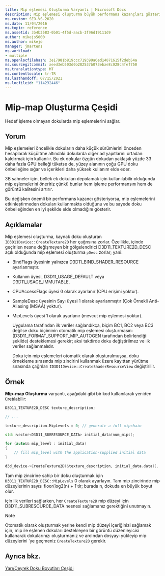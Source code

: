 ```yaml
---
title: Mip eşlemesi Oluşturma Varyantı | Microsoft Docs
description: Mip eşlemesi oluşturma büyük performans kazançları gösteriyorsa, mip eşlemelerini etkinleştirmeden dokuları kullanmakta ve doku önbelleğinden en iyi şekilde performans elde etmek mümkün değildir.
ms.custom: SEO-VS-2020
ms.date: 11/04/2016
ms.topic: reference
ms.assetid: 3b4b3583-0b01-4f5d-aacb-3f96d19111d9
author: mikejo5000
ms.author: mikejo
manager: jmartens
ms.workload:
- multiple
ms.openlocfilehash: 3e17981b819ccc719399a6ed14071615f2deb54a
ms.sourcegitcommit: aeed3eb503d0b282537b073ebae8c028c4fef750
ms.translationtype: MT
ms.contentlocale: tr-TR
ms.lasthandoff: 07/15/2021
ms.locfileid: "114232446"
---
```

# <a name="mip-map-generation-variant"></a>Mip-map Oluşturma Çeşidi
Hedef işleme olmayan dokularda mip eşlemelerini sağlar.

## <a name="interpretation"></a>Yorum
Mip eşlemeleri öncelikle dokuların daha küçük sürümlerini önceden hesaplarak küçültme altındaki dokularda diğer ad yapıtlarını ortadan kaldırmak için kullanılır. Bu ek dokular özgün dokudan yaklaşık yüzde 33 daha fazla GPU belleği tüketse de, yüzey alanının çoğu GPU doku önbelleğine sığar ve içerikleri daha yüksek kullanım elde eder.

3B sahneler için, bellek ek dokuları depolamak için kullanılabilir olduğunda mip eşlemelerini öneririz çünkü bunlar hem işleme performansını hem de görüntü kalitesini artırır.

Bu değişken önemli bir performans kazancı gösteriyorsa, mip eşlemelerini etkinleştirmeden dokuları kullanmakta olduğunu ve bu sayede doku önbelleğinden en iyi şekilde elde olmadığını gösterir.

## <a name="remarks"></a>Açıklamalar
Mip eşlemesi oluşturma, kaynak doku oluşturan `ID3D11Device::CreateTexture2D` her çağrısına zorlar. Özellikle, içinde geçirilen nesne değişmeyen bir gölgelendirici D3D11_TEXTURE2D_DESC açık olduğunda mip eşlemesi oluşturma `pDesc` zorlar; yani:

- BindFlags üyesinin yalnızca D3D11_BIND_SHADER_RESOURCE ayarlanmıştır.

- Kullanım üyesi, D3D11_USAGE_DEFAULT veya D3D11_USAGE_IMMUTABLE.

- CPUAccessFlags üyesi 0 olarak ayarlanır (CPU erişimi yoktur).

- SampleDesc üyesinin Sayı üyesi 1 olarak ayarlanmıştır (Çok Örnekli Anti-Aliasing (MSAA) yoktur).

- MipLevels üyesi 1 olarak ayarlanır (mevcut mip eşlemesi yoktur).

  Uygulama tarafından ilk veriler sağlandıkça, biçim BC1, BC2 veya BC3 değilse doku biçiminin otomatik mip eşlemesi oluşturmasını (D3D11_FORMAT_SUPPORT_MIP_AUTOGEN tarafından belirlendiği şekilde) desteklemesi gerekir; aksi takdirde doku değiştirilmez ve ilk veriler sağlanmalıdır.

  Doku için mip eşlemeleri otomatik olarak oluşturulmuşsa, doku örnekleme sırasında mip zincirini kullanmak üzere kayıttan yürütme sırasında çağrıları `ID3D11Device::CreateShaderResourceView` değiştirilir.

## <a name="example"></a>Örnek
**Mip-map Oluşturma** varyantı, aşağıdaki gibi bir kod kullanılarak yeniden üretılabilir:

```cpp
D3D11_TEXTURE2D_DESC texture_description;

// ...

texture_description.MipLevels = 0; // generate a full mipchain

std::vector<D3D11_SUBRESOURCE_DATA> initial_data(num_mips);

for (auto&& mip_level : initial_data)
{
    // fill mip_level with the application-supplied initial data
}

d3d_device->CreateTexture2D(&texture_description, initial_data.data(), &texture)
```

Tam mip zincirine sahip bir doku oluşturmak için `D3D11_TEXTURE2D_DESC::MipLevels` 0 olarak ayarlayın. Tam mip zincirinde mip düzeylerinin sayısı floor(log2(n) + 1'tir; burada n, dokuda en büyük boyut olur.

için ilk verileri sağlarken, her `CreateTexture2D` mip düzeyi için D3D11_SUBRESOURCE_DATA nesnesi sağlamanız gerektiğini unutmayın.

> [!NOTE]
> Otomatik olarak oluşturmak yerine kendi mip düzeyi içeriğinizi sağlamak için, mip ile eşlenen dokuları destekleyen bir görüntü düzenleyicisi kullanarak dokularınızı oluşturmanız ve ardından dosyayı yükleyip mip düzeylerini 'ye geçmeniz `CreateTexture2D` gerekir.

## <a name="see-also"></a>Ayrıca bkz.
[Yarı/Çeyrek Doku Boyutları Çeşidi](half-quarter-texture-dimensions-variant.md)
